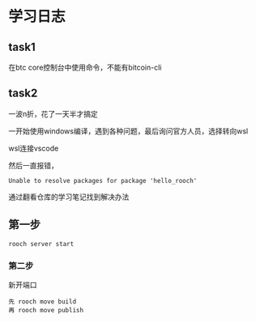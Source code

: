 # 学习日志

## task1

在btc core控制台中使用命令，不能有bitcoin-cli

## task2

一波n折，花了一天半才搞定

一开始使用windows编译，遇到各种问题，最后询问官方人员，选择转向wsl

wsl连接vscode

然后一直报错，

```
Unable to resolve packages for package 'hello_rooch'
```

通过翻看仓库的学习笔记找到解决办法

## 第一步

```
rooch server start
```

### 第二步

新开端口

```
先 rooch move build
再 rooch move publish
```

